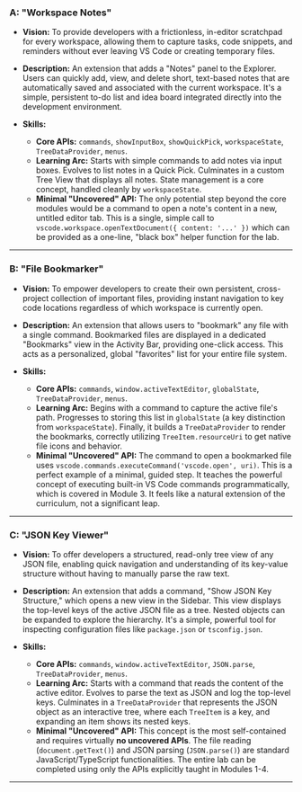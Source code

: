 ### **A: "Workspace Notes"**

*   **Vision:** To provide developers with a frictionless, in-editor scratchpad for every workspace, allowing them to capture tasks, code snippets, and reminders without ever leaving VS Code or creating temporary files.

*   **Description:** An extension that adds a "Notes" panel to the Explorer. Users can quickly add, view, and delete short, text-based notes that are automatically saved and associated with the current workspace. It's a simple, persistent to-do list and idea board integrated directly into the development environment.

*   **Skills:**
    *   **Core APIs:** `commands`, `showInputBox`, `showQuickPick`, `workspaceState`, `TreeDataProvider`, `menus`.
    *   **Learning Arc:** Starts with simple commands to add notes via input boxes. Evolves to list notes in a Quick Pick. Culminates in a custom Tree View that displays all notes. State management is a core concept, handled cleanly by `workspaceState`.
    *   **Minimal "Uncovered" API:** The only potential step beyond the core modules would be a command to open a note's content in a new, untitled editor tab. This is a single, simple call to `vscode.workspace.openTextDocument({ content: '...' })` which can be provided as a one-line, "black box" helper function for the lab.

---

### **B: "File Bookmarker"**

*   **Vision:** To empower developers to create their own persistent, cross-project collection of important files, providing instant navigation to key code locations regardless of which workspace is currently open.

*   **Description:** An extension that allows users to "bookmark" any file with a single command. Bookmarked files are displayed in a dedicated "Bookmarks" view in the Activity Bar, providing one-click access. This acts as a personalized, global "favorites" list for your entire file system.

*   **Skills:**
    *   **Core APIs:** `commands`, `window.activeTextEditor`, `globalState`, `TreeDataProvider`, `menus`.
    *   **Learning Arc:** Begins with a command to capture the active file's path. Progresses to storing this list in `globalState` (a key distinction from `workspaceState`). Finally, it builds a `TreeDataProvider` to render the bookmarks, correctly utilizing `TreeItem.resourceUri` to get native file icons and behavior.
    *   **Minimal "Uncovered" API:** The command to open a bookmarked file uses `vscode.commands.executeCommand('vscode.open', uri)`. This is a perfect example of a minimal, guided step. It teaches the powerful concept of executing built-in VS Code commands programmatically, which is covered in Module 3. It feels like a natural extension of the curriculum, not a significant leap.

---

### **C: "JSON Key Viewer"**

*   **Vision:** To offer developers a structured, read-only tree view of any JSON file, enabling quick navigation and understanding of its key-value structure without having to manually parse the raw text.

*   **Description:** An extension that adds a command, "Show JSON Key Structure," which opens a new view in the Sidebar. This view displays the top-level keys of the active JSON file as a tree. Nested objects can be expanded to explore the hierarchy. It's a simple, powerful tool for inspecting configuration files like `package.json` or `tsconfig.json`.

*   **Skills:**
    *   **Core APIs:** `commands`, `window.activeTextEditor`, `JSON.parse`, `TreeDataProvider`, `menus`.
    *   **Learning Arc:** Starts with a command that reads the content of the active editor. Evolves to parse the text as JSON and log the top-level keys. Culminates in a `TreeDataProvider` that represents the JSON object as an interactive tree, where each `TreeItem` is a key, and expanding an item shows its nested keys.
    *   **Minimal "Uncovered" API:** This concept is the most self-contained and requires virtually **no uncovered APIs**. The file reading (`document.getText()`) and JSON parsing (`JSON.parse()`) are standard JavaScript/TypeScript functionalities. The entire lab can be completed using only the APIs explicitly taught in Modules 1-4.

---

